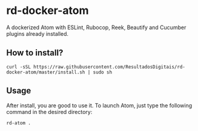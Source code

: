 # rd-docker-atom

A dockerized Atom with ESLint, Rubocop, Reek, Beautify and Cucumber plugins already installed.

## How to install?
```
curl -sSL https://raw.githubusercontent.com/ResultadosDigitais/rd-docker-atom/master/install.sh | sudo sh
```

## Usage

After install, you are good to use it. To launch Atom, just type the following command in the desired directory:

```
rd-atom .
```
